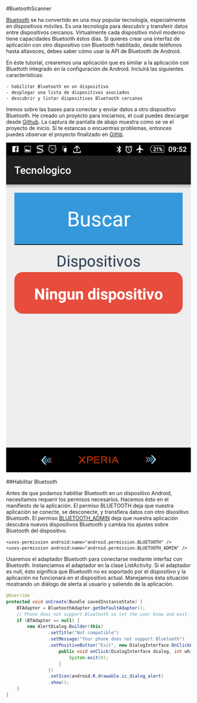 #BuetoothScanner

[Bluetooth](https://en.wikipedia.org/wiki/Bluetooth) se ha convertido en una muy popular tecnología, especialmente en dispositivos móviles. Es una tecnología para descubrir y transferir datos entre dispositivos cercanos. Virtualmente cada dispositivo móvil moderno tiene capacidades Bluetooth éstos días. Si quieres crear una interfaz de aplicación con otro dispositivo con Bluetooth habilitado, desde teléfonos hasta altavoces, debes saber cómo usar la API de Bluetooth de Android.

En éste tutorial, crearemos una aplicación que es similar a la aplicación con Bluettoth integrado en la configuración de Android. Incluirá las siguientes características:

	- habilitar Bluetooth en un dispositivo
	- desplegar una lista de dispositivos asociados
	- descubrir y listar dispositivos Bluetooth cercanos

Iremos sobre las bases para conectar y enviar datos a otro dispositivo Bluetooth. He creado un proyecto para iniciarnos, el cual puedes descargar desde [Github](https://github.com/fercho0?tab=overview&from=2016-07-09). La captura de pantalla de abajo muestra como se ve el proyecto de inicio. Si te estancas o encuentras problemas, entonces puedes observar el proyecto finalizado en [Githb](https://github.com/fercho0/BluetoothScanner).


![alt tag](https://github.com/fercho0/BluetoothScanner/blob/master/img/b1.png)

##Habilitar Bluetooth

Antes de que podamos habilitar Bluetooth en un dispositivo Android, necesitamos requerir los permisos necesarios. Hacemos ésto en el manifiesto de la aplicación. El permiso BLUETOOTH deja que nuestra aplicación se conecte, se desconecte, y transfiera datos con otro disositivo Bluetooth. El permiso [BLUETOOTH_ADMIN](https://developer.android.com/reference/android/Manifest.permission.html) deja que nuestra aplicación descubra nuevos dispositivos Bluetooth y cambia los ajustes sobre Bluetooth del dispositivo.

<manifest xmlns:android="http://schemas.android.com/apk/res/android"
    package="com.tutsplus.matt.bluetoothscanner" >
     
    <uses-permission android:name="android.permission.BLUETOOTH" />
    <uses-permission android:name="android.permission.BLUETOOTH_ADMIN" />

Usaremos el adaptador Bluetooth para conectarse mediante interfaz con Bluetooth. Instanciamos el adaptador en la clase ListActivity. Si el adaptador es null, ésto significa que Bluetooth no es soportado por el dispositivo y la aplicación no funcionará en el dispositivo actual. Manejamos ésta situación mostrando un diálogo de alerta al usuario y saliendo de la aplicación.

```java
@Override
protected void onCreate(Bundle savedInstanceState) {
    BTAdapter = BluetoothAdapter.getDefaultAdapter();
    // Phone does not support Bluetooth so let the user know and exit.
    if (BTAdapter == null) {
        new AlertDialog.Builder(this)
                .setTitle("Not compatible")
                .setMessage("Your phone does not support Bluetooth")
                .setPositiveButton("Exit", new DialogInterface.OnClickListener() {
                    public void onClick(DialogInterface dialog, int which) {
                        System.exit(0);
                    }
                })
                .setIcon(android.R.drawable.ic_dialog_alert)
                .show();
    }
}
```

